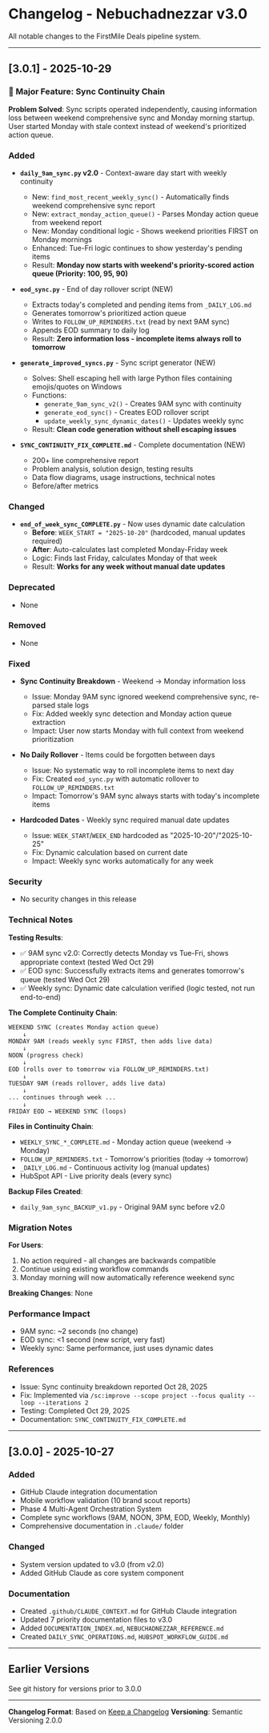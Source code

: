 # Changelog - Nebuchadnezzar v3.0

All notable changes to the FirstMile Deals pipeline system.

---

## [3.0.1] - 2025-10-29

### 🎯 Major Feature: Sync Continuity Chain

**Problem Solved**: Sync scripts operated independently, causing information loss between weekend comprehensive sync and Monday morning startup. User started Monday with stale context instead of weekend's prioritized action queue.

### Added

- **`daily_9am_sync.py` v2.0** - Context-aware day start with weekly continuity
  - New: `find_most_recent_weekly_sync()` - Automatically finds weekend comprehensive sync report
  - New: `extract_monday_action_queue()` - Parses Monday action queue from weekend report
  - New: Monday conditional logic - Shows weekend priorities FIRST on Monday mornings
  - Enhanced: Tue-Fri logic continues to show yesterday's pending items
  - Result: **Monday now starts with weekend's priority-scored action queue (Priority: 100, 95, 90)**

- **`eod_sync.py`** - End of day rollover script (NEW)
  - Extracts today's completed and pending items from `_DAILY_LOG.md`
  - Generates tomorrow's prioritized action queue
  - Writes to `FOLLOW_UP_REMINDERS.txt` (read by next 9AM sync)
  - Appends EOD summary to daily log
  - Result: **Zero information loss - incomplete items always roll to tomorrow**

- **`generate_improved_syncs.py`** - Sync script generator (NEW)
  - Solves: Shell escaping hell with large Python files containing emojis/quotes on Windows
  - Functions:
    - `generate_9am_sync_v2()` - Creates 9AM sync with continuity
    - `generate_eod_sync()` - Creates EOD rollover script
    - `update_weekly_sync_dynamic_dates()` - Updates weekly sync
  - Result: **Clean code generation without shell escaping issues**

- **`SYNC_CONTINUITY_FIX_COMPLETE.md`** - Complete documentation (NEW)
  - 200+ line comprehensive report
  - Problem analysis, solution design, testing results
  - Data flow diagrams, usage instructions, technical notes
  - Before/after metrics

### Changed

- **`end_of_week_sync_COMPLETE.py`** - Now uses dynamic date calculation
  - **Before**: `WEEK_START = "2025-10-20"` (hardcoded, manual updates required)
  - **After**: Auto-calculates last completed Monday-Friday week
  - Logic: Finds last Friday, calculates Monday of that week
  - Result: **Works for any week without manual date updates**

### Deprecated

- None

### Removed

- None

### Fixed

- **Sync Continuity Breakdown** - Weekend → Monday information loss
  - Issue: Monday 9AM sync ignored weekend comprehensive sync, re-parsed stale logs
  - Fix: Added weekly sync detection and Monday action queue extraction
  - Impact: User now starts Monday with full context from weekend prioritization

- **No Daily Rollover** - Items could be forgotten between days
  - Issue: No systematic way to roll incomplete items to next day
  - Fix: Created `eod_sync.py` with automatic rollover to `FOLLOW_UP_REMINDERS.txt`
  - Impact: Tomorrow's 9AM sync always starts with today's incomplete items

- **Hardcoded Dates** - Weekly sync required manual date updates
  - Issue: `WEEK_START`/`WEEK_END` hardcoded as "2025-10-20"/"2025-10-25"
  - Fix: Dynamic calculation based on current date
  - Impact: Weekly sync works automatically for any week

### Security

- No security changes in this release

### Technical Notes

**Testing Results**:
- ✅ 9AM sync v2.0: Correctly detects Monday vs Tue-Fri, shows appropriate context (tested Wed Oct 29)
- ✅ EOD sync: Successfully extracts items and generates tomorrow's queue (tested Wed Oct 29)
- ✅ Weekly sync: Dynamic date calculation verified (logic tested, not run end-to-end)

**The Complete Continuity Chain**:
```
WEEKEND SYNC (creates Monday action queue)
    ↓
MONDAY 9AM (reads weekly sync FIRST, then adds live data)
    ↓
NOON (progress check)
    ↓
EOD (rolls over to tomorrow via FOLLOW_UP_REMINDERS.txt)
    ↓
TUESDAY 9AM (reads rollover, adds live data)
    ↓
... continues through week ...
    ↓
FRIDAY EOD → WEEKEND SYNC (loops)
```

**Files in Continuity Chain**:
- `WEEKLY_SYNC_*_COMPLETE.md` - Monday action queue (weekend → Monday)
- `FOLLOW_UP_REMINDERS.txt` - Tomorrow's priorities (today → tomorrow)
- `_DAILY_LOG.md` - Continuous activity log (manual updates)
- HubSpot API - Live priority deals (every sync)

**Backup Files Created**:
- `daily_9am_sync_BACKUP_v1.py` - Original 9AM sync before v2.0

### Migration Notes

**For Users**:
1. No action required - all changes are backwards compatible
2. Continue using existing workflow commands
3. Monday morning will now automatically reference weekend sync

**Breaking Changes**: None

### Performance Impact

- 9AM sync: ~2 seconds (no change)
- EOD sync: <1 second (new script, very fast)
- Weekly sync: Same performance, just uses dynamic dates

### References

- Issue: Sync continuity breakdown reported Oct 28, 2025
- Fix: Implemented via `/sc:improve --scope project --focus quality --loop --iterations 2`
- Testing: Completed Oct 29, 2025
- Documentation: `SYNC_CONTINUITY_FIX_COMPLETE.md`

---

## [3.0.0] - 2025-10-27

### Added

- GitHub Claude integration documentation
- Mobile workflow validation (10 brand scout reports)
- Phase 4 Multi-Agent Orchestration System
- Complete sync workflows (9AM, NOON, 3PM, EOD, Weekly, Monthly)
- Comprehensive documentation in `.claude/` folder

### Changed

- System version updated to v3.0 (from v2.0)
- Added GitHub Claude as core system component

### Documentation

- Created `.github/CLAUDE_CONTEXT.md` for GitHub Claude integration
- Updated 7 priority documentation files to v3.0
- Added `DOCUMENTATION_INDEX.md`, `NEBUCHADNEZZAR_REFERENCE.md`
- Created `DAILY_SYNC_OPERATIONS.md`, `HUBSPOT_WORKFLOW_GUIDE.md`

---

## Earlier Versions

See git history for versions prior to 3.0.0

---

**Changelog Format**: Based on [Keep a Changelog](https://keepachangelog.com/en/1.0.0/)
**Versioning**: Semantic Versioning 2.0.0
